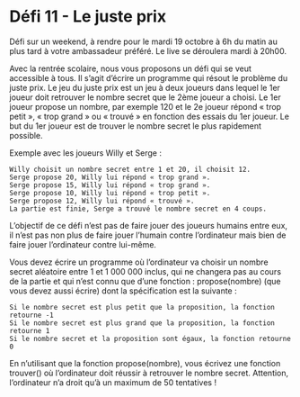 # Défi 11 - Le juste prix

Défi sur un weekend, à rendre pour le mardi 19 octobre à 6h du matin au plus tard à votre ambassadeur préféré. Le live se déroulera mardi à 20h00.

Avec la rentrée scolaire, nous vous proposons un défi qui se veut accessible à tous. Il s’agit d’écrire un programme qui résout le problème du juste prix. Le jeu du juste prix est un jeu à deux joueurs dans lequel le 1er joueur doit retrouver le nombre secret que le 2ème joueur a choisi. Le 1er joueur propose un nombre, par exemple 120 et le 2e joueur répond « trop petit », « trop grand » ou « trouvé » en fonction des essais du 1er joueur. Le but du 1er joueur est de trouver le nombre secret le plus rapidement possible.

Exemple avec les joueurs Willy et Serge :

    Willy choisit un nombre secret entre 1 et 20, il choisit 12.
    Serge propose 20, Willy lui répond « trop grand ».
    Serge propose 15, Willy lui répond « trop grand ».
    Serge propose 10, Willy lui répond « trop petit ».
    Serge propose 12, Willy lui répond « trouvé ».
    La partie est finie, Serge a trouvé le nombre secret en 4 coups.

L’objectif de ce défi n’est pas de faire jouer des joueurs humains entre eux, il n’est pas non plus de faire jouer l’humain contre l’ordinateur mais bien de faire jouer l’ordinateur contre lui-même.

Vous devez écrire un programme où l’ordinateur va choisir un nombre secret aléatoire entre 1 et 1 000 000 inclus, qui ne changera pas au cours de la partie et qui n’est connu que d’une fonction : propose(nombre) (que vous devez aussi écrire) dont la spécification est la suivante :

    Si le nombre secret est plus petit que la proposition, la fonction retourne -1
    Si le nombre secret est plus grand que la proposition, la fonction retourne 1
    Si le nombre secret et la proposition sont égaux, la fonction retourne 0

En n’utilisant que la fonction propose(nombre), vous écrivez une fonction trouver() où l’ordinateur doit réussir à retrouver le nombre secret. Attention, l’ordinateur n’a droit qu’à un maximum de 50 tentatives !
